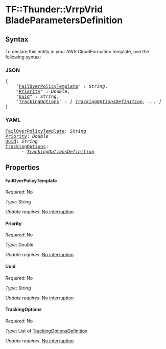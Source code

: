 # TF::Thunder::VrrpVrid BladeParametersDefinition

## Syntax

To declare this entity in your AWS CloudFormation template, use the following syntax:

### JSON

<pre>
{
    "<a href="#failoverpolicytemplate" title="FailOverPolicyTemplate">FailOverPolicyTemplate</a>" : <i>String</i>,
    "<a href="#priority" title="Priority">Priority</a>" : <i>Double</i>,
    "<a href="#uuid" title="Uuid">Uuid</a>" : <i>String</i>,
    "<a href="#trackingoptions" title="TrackingOptions">TrackingOptions</a>" : <i>[ <a href="trackingoptionsdefinition.md">TrackingOptionsDefinition</a>, ... ]</i>
}
</pre>

### YAML

<pre>
<a href="#failoverpolicytemplate" title="FailOverPolicyTemplate">FailOverPolicyTemplate</a>: <i>String</i>
<a href="#priority" title="Priority">Priority</a>: <i>Double</i>
<a href="#uuid" title="Uuid">Uuid</a>: <i>String</i>
<a href="#trackingoptions" title="TrackingOptions">TrackingOptions</a>: <i>
      - <a href="trackingoptionsdefinition.md">TrackingOptionsDefinition</a></i>
</pre>

## Properties

#### FailOverPolicyTemplate

_Required_: No

_Type_: String

_Update requires_: [No interruption](https://docs.aws.amazon.com/AWSCloudFormation/latest/UserGuide/using-cfn-updating-stacks-update-behaviors.html#update-no-interrupt)

#### Priority

_Required_: No

_Type_: Double

_Update requires_: [No interruption](https://docs.aws.amazon.com/AWSCloudFormation/latest/UserGuide/using-cfn-updating-stacks-update-behaviors.html#update-no-interrupt)

#### Uuid

_Required_: No

_Type_: String

_Update requires_: [No interruption](https://docs.aws.amazon.com/AWSCloudFormation/latest/UserGuide/using-cfn-updating-stacks-update-behaviors.html#update-no-interrupt)

#### TrackingOptions

_Required_: No

_Type_: List of <a href="trackingoptionsdefinition.md">TrackingOptionsDefinition</a>

_Update requires_: [No interruption](https://docs.aws.amazon.com/AWSCloudFormation/latest/UserGuide/using-cfn-updating-stacks-update-behaviors.html#update-no-interrupt)

